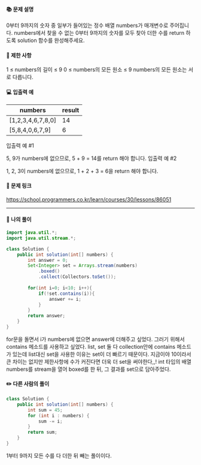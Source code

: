 #### 📚 문제 설명
0부터 9까지의 숫자 중 일부가 들어있는 정수 배열 numbers가 매개변수로 주어집니다. numbers에서 찾을 수 없는 0부터 9까지의 숫자를 모두 찾아 더한 수를 return 하도록 solution 함수를 완성해주세요.

#### 📌 제한 사항 
1 ≤ numbers의 길이 ≤ 9
0 ≤ numbers의 모든 원소 ≤ 9
numbers의 모든 원소는 서로 다릅니다.

#### 💻 입출력 예

|numbers|result|
|---|:---|
|[1,2,3,4,6,7,8,0]|	14|
|[5,8,4,0,6,7,9]|6|

입출력 예 #1

5, 9가 numbers에 없으므로, 5 + 9 = 14를 return 해야 합니다.
입출력 예 #2

1, 2, 3이 numbers에 없으므로, 1 + 2 + 3 = 6을 return 해야 합니다.


#### 🔗 문제 링크
https://school.programmers.co.kr/learn/courses/30/lessons/86051

---



#### 📝 나의 풀이
``` java
import java.util.*;
import java.util.stream.*;

class Solution {
    public int solution(int[] numbers) {
        int answer = 0;
        Set<Integer> set = Arrays.stream(numbers)
            .boxed()
            .collect(Collectors.toSet());
        
        for(int i=0; i<10; i++){
            if(!set.contains(i)){
                answer += i;
            }
        }
        return answer;
    }
}
```
for문을 돌면서 i가 numbers에 없으면 answer에 더해주고 싶었다. 
그러기 위해서 contains 메소드를 사용하고 싶었다. 
list, set 둘 다 collection안에 contains 메소드가 있는데 list대신 set을 사용한 이유는 set이 더 빠르기 때문이다. 지금이야 10이라서 큰 차이는 없지만 제한사항에 수가 커진다면 더욱 더 set을 써야한다,,!
int 타입의 배열 numbers를 stream을 열어 boxed를 한 뒤, 그 결과를 set으로 담아주었다.



#### ✏️ 다른 사람의 풀이
``` java
class Solution {
    public int solution(int[] numbers) {
        int sum = 45;
        for (int i : numbers) {
            sum -= i;
        }
        return sum;
    }
}
```
1부터 9까지 모든 수를 다 더한 뒤 빼는 풀이이다.

